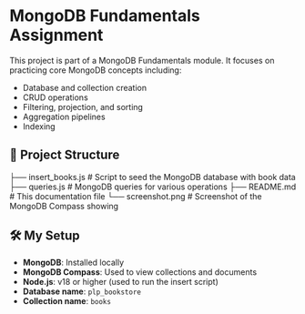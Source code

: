 # MongoDB Fundamentals Assignment

This project is part of a MongoDB Fundamentals module. It focuses on practicing core MongoDB concepts including:

- Database and collection creation
- CRUD operations
- Filtering, projection, and sorting
- Aggregation pipelines
- Indexing

## 📁 Project Structure
├── insert_books.js # Script to seed the MongoDB database with book data
├── queries.js # MongoDB queries for various operations
├── README.md # This documentation file
└── screenshot.png # Screenshot of the MongoDB Compass showing

## 🛠️ My Setup

- **MongoDB**: Installed locally
- **MongoDB Compass**: Used to view collections and documents
- **Node.js**: v18 or higher (used to run the insert script)
- **Database name**: `plp_bookstore`
- **Collection name**: `books`
